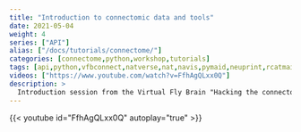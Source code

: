 ```yaml
---
title: "Introduction to connectomic data and tools"
date: 2021-05-04
weight: 4
series: ["API"]
alias: ["/docs/tutorials/connectome/"]
categories: [connectome,python,workshop,tutorials]
tags: [api,python,vfbconnect,natverse,nat,navis,pymaid,neuprint,rcatmaid,r]
videos: ["https://www.youtube.com/watch?v=FfhAgQLxx0Q"]
description: >
  Introduction session from the Virtual Fly Brain "Hacking the connectome" workshop that was run in collaboration with the Drosophila Connectomics Group based at the Dept of Zoology, University of Cambridge.
---
```


{{< youtube id="FfhAgQLxx0Q" autoplay="true" >}}
